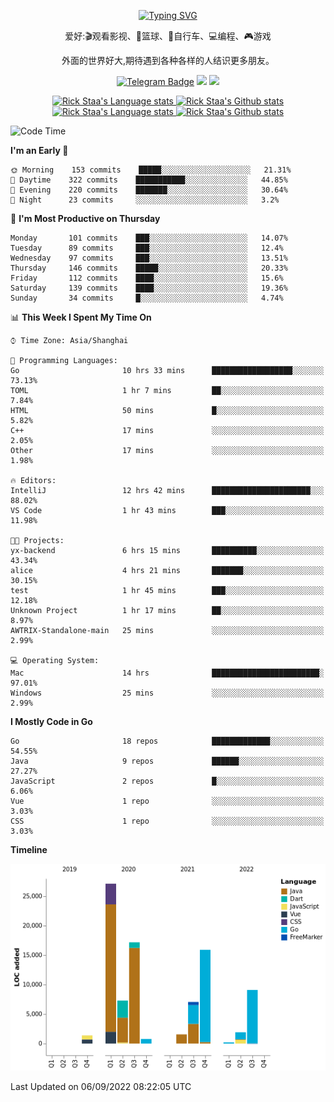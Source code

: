 <div align="center"> 

[![Typing SVG](https://readme-typing-svg.herokuapp.com?size=25&duration=2500&color=eeeeee&vCenter=true&width=200&height=40&lines=Hi+there+%F0%9F%91%8B%F0%9F%8F%BB;I'm+DanBai)](https://git.io/typing-svg)

爱好:🎬观看影视、🏀篮球、🚴自行车、💻编程、🎮游戏

外面的世界好大,期待遇到各种各样的人结识更多朋友。

[![Telegram Badge](https://img.shields.io/badge/-Telegram-blue?style=flat&logo=Telegram&logoColor=white)](https://t.me/danbai9420) 
[![](https://img.shields.io/badge/-Blog-brightgreen?style=flat&logo=Blogger&logoColor=white)](https://p00q.cn)
[![](https://img.shields.io/badge/-Email-red?style=flat&logo=Mail.Ru&logoColor=white)](mailto:danbai@88.com)
</div>

<!-- Light Mode -->
<div align="center"> 
<a href="https://github.com/anuraghazra/github-readme-stats#gh-light-mode-only">
<img height=200 src="https://github-readme-stats-git-master-rstaa-rickstaa.vercel.app/api/top-langs/?username=danbai225&layout=compact&langs_count=10&hide_border=1&role=OWNER,COLLABORATOR#gh-light-mode-only" alt="Rick Staa's Language stats" />
</a>
<a href="https://github.com/anuraghazra/github-readme-stats#gh-light-mode-only">
<img height=200 src="https://github-readme-stats-git-master-rstaa-rickstaa.vercel.app/api?username=danbai225&show_icons=true&count_private=true&line_height=28&hide_border=1&include_all_commits=true&card_width=450&role=OWNER,COLLABORATOR&exclude_repo=github-readme-stats#gh-light-mode-only" alt="Rick Staa's Github stats" />
</a>
</div>

<!-- Dark Mode -->
<div align="center"> 
<a href="https://github.com/anuraghazra/github-readme-stats#gh-dark-mode-only">
<img height=200 src="https://github-readme-stats-git-master-rstaa-rickstaa.vercel.app/api/top-langs/?username=danbai225&layout=compact&langs_count=10&hide_border=1&role=OWNER,COLLABORATOR&theme=github_dark#gh-dark-mode-only" alt="Rick Staa's Language stats" />
</a>
<a href="https://github.com/anuraghazra/github-readme-stats#gh-dark-mode-only">
<img height=200 src="https://github-readme-stats-git-master-rstaa-rickstaa.vercel.app/api?username=danbai225&show_icons=true&count_private=true&line_height=28&hide_border=1&include_all_commits=true&card_width=450&role=OWNER,COLLABORATOR&exclude_repo=github-readme-stats&theme=github_dark#gh-dark-mode-only" alt="Rick Staa's Github stats" />
</a>
</div>

<!--START_SECTION:waka-->
![Code Time](http://img.shields.io/badge/Code%20Time-20%20hrs%2048%20mins-blue)

**I'm an Early 🐤** 

```text
🌞 Morning    153 commits    █████░░░░░░░░░░░░░░░░░░░░   21.31% 
🌆 Daytime    322 commits    ███████████░░░░░░░░░░░░░░   44.85% 
🌃 Evening    220 commits    ███████░░░░░░░░░░░░░░░░░░   30.64% 
🌙 Night      23 commits     ░░░░░░░░░░░░░░░░░░░░░░░░░   3.2%

```
📅 **I'm Most Productive on Thursday** 

```text
Monday       101 commits    ███░░░░░░░░░░░░░░░░░░░░░░   14.07% 
Tuesday      89 commits     ███░░░░░░░░░░░░░░░░░░░░░░   12.4% 
Wednesday    97 commits     ███░░░░░░░░░░░░░░░░░░░░░░   13.51% 
Thursday     146 commits    █████░░░░░░░░░░░░░░░░░░░░   20.33% 
Friday       112 commits    ████░░░░░░░░░░░░░░░░░░░░░   15.6% 
Saturday     139 commits    ████░░░░░░░░░░░░░░░░░░░░░   19.36% 
Sunday       34 commits     █░░░░░░░░░░░░░░░░░░░░░░░░   4.74%

```


📊 **This Week I Spent My Time On** 

```text
⌚︎ Time Zone: Asia/Shanghai

💬 Programming Languages: 
Go                       10 hrs 33 mins      ██████████████████░░░░░░░   73.13% 
TOML                     1 hr 7 mins         ██░░░░░░░░░░░░░░░░░░░░░░░   7.84% 
HTML                     50 mins             █░░░░░░░░░░░░░░░░░░░░░░░░   5.82% 
C++                      17 mins             ░░░░░░░░░░░░░░░░░░░░░░░░░   2.05% 
Other                    17 mins             ░░░░░░░░░░░░░░░░░░░░░░░░░   1.98%

🔥 Editors: 
IntelliJ                 12 hrs 42 mins      ██████████████████████░░░   88.02% 
VS Code                  1 hr 43 mins        ███░░░░░░░░░░░░░░░░░░░░░░   11.98%

🐱‍💻 Projects: 
yx-backend               6 hrs 15 mins       ██████████░░░░░░░░░░░░░░░   43.34% 
alice                    4 hrs 21 mins       ███████░░░░░░░░░░░░░░░░░░   30.15% 
test                     1 hr 45 mins        ███░░░░░░░░░░░░░░░░░░░░░░   12.18% 
Unknown Project          1 hr 17 mins        ██░░░░░░░░░░░░░░░░░░░░░░░   8.97% 
AWTRIX-Standalone-main   25 mins             ░░░░░░░░░░░░░░░░░░░░░░░░░   2.99%

💻 Operating System: 
Mac                      14 hrs              ████████████████████████░   97.01% 
Windows                  25 mins             ░░░░░░░░░░░░░░░░░░░░░░░░░   2.99%

```

**I Mostly Code in Go** 

```text
Go                       18 repos            █████████████░░░░░░░░░░░░   54.55% 
Java                     9 repos             ██████░░░░░░░░░░░░░░░░░░░   27.27% 
JavaScript               2 repos             █░░░░░░░░░░░░░░░░░░░░░░░░   6.06% 
Vue                      1 repo              ░░░░░░░░░░░░░░░░░░░░░░░░░   3.03% 
CSS                      1 repo              ░░░░░░░░░░░░░░░░░░░░░░░░░   3.03%

```


**Timeline**

![Chart not found](https://raw.githubusercontent.com/danbai225/danbai225/master/charts/bar_graph.png) 


 Last Updated on 06/09/2022 08:22:05 UTC
<!--END_SECTION:waka-->
